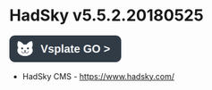 # HadSky v5.5.2.20180525

<a href="https://www.vsplate.com/?github=vulnspy/HadSky-v5.5.2.20180525"><img alt="VSPLATE GO" src="https://raw.githubusercontent.com/vsplate/images/master/vsgo_btn.png" width="200px"></a>

* HadSky CMS - https://www.hadsky.com/
